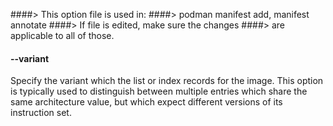 ####> This option file is used in:
####> podman manifest add, manifest annotate
####> If file is edited, make sure the changes
####> are applicable to all of those.

#### **--variant**

Specify the variant which the list or index records for the image. This option
is typically used to distinguish between multiple entries which share the same
architecture value, but which expect different versions of its instruction set.
